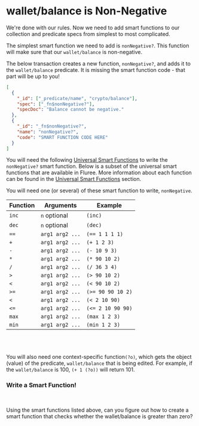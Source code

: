 # wallet/balance is Non-Negative

We're done with our rules. Now we need to add smart functions to our collection and predicate specs from simplest to most complicated.

The simplest smart function we need to add is `nonNegative?`. This function will make sure that our `wallet/balance` is non-negative.

The below transaction creates a new function, `nonNegative?`, and adds it to the `wallet/balance` predicate. It is missing the smart function code - that part will be up to you!

```json
[
  {
    "_id": ["_predicate/name", "crypto/balance"],
    "spec": ["_fn$nonNegative?"],
    "specDoc": "Balance cannot be negative."
  },
  {
    "_id": "_fn$nonNegative?",
    "name": "nonNegative?",
    "code": "SMART FUNCTION CODE HERE"
  }
]
```

You will need the following <a href="/docs/smart-functions#universal-functions" target="_blank">Universal Smart Functions</a> to write the `nonNegative?` smart function. Below is a subset of the universal smart functions that are available in Fluree. More information about each function can be found in the <a href="/docs/smart-functions#universal-functions" target="_blank">Universal Smart Functions</a> section.

You will need one (or several) of these smart function to write, `nonNegative`.

| Function | Arguments       | Example           |
| -------- | --------------- | ----------------- |
| `inc`    | `n` optional    | `(inc)`           |
| `dec`    | `n` optional    | `(dec)`           |
| `==`     | `arg1 arg2 ...` | `(== 1 1 1 1)`    |
| `+`      | `arg1 arg2 ...` | `(+ 1 2 3)`       |
| `-`      | `arg1 arg2 ...` | `(- 10 9 3)`      |
| `*`      | `arg1 arg2 ...` | `(* 90 10 2)`     |
| `/`      | `arg1 arg2 ...` | `(/ 36 3 4)`      |
| `>`      | `arg1 arg2 ...` | `(> 90 10 2)`     |
| `<`      | `arg1 arg2 ...` | `(< 90 10 2)`     |
| `>=`     | `arg1 arg2 ...` | `(>= 90 90 10 2)` |
| `<`      | `arg1 arg2 ...` | `(< 2 10 90)`     |
| `<=`     | `arg1 arg2 ...` | `(<= 2 10 90 90)` |
| `max`    | `arg1 arg2 ...` | `(max 1 2 3)`     |
| `min`    | `arg1 arg2 ...` | `(min 1 2 3)`     |

<br/>
<br/>

You will also need one context-specific function`(?o)`, which gets the object (value) of the predicate, `wallet/balance` that is being edited. For example, if the `wallet/balance` is 100, `(+ 1 (?o))` will return 101.

<div class="challenge">
<h3>Write a Smart Function!</h3>
<br/>
<p>Using the smart functions listed above, can you figure out how to create a smart function that checks whether the wallet/balance is greater than zero?</p>
</div>
<br/>
<br/>
